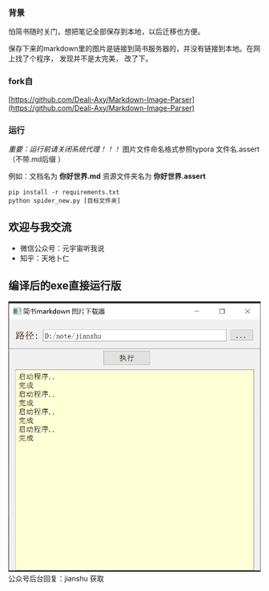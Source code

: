 ### 背景
怕简书随时关门，想把笔记全部保存到本地，以后迁移也方便。

保存下来的markdown里的图片是链接到简书服务器的，并没有链接到本地。在网上找了个程序，
发现并不是太完美，
改了下。
### fork自
[https://github.com/Deali-Axy/Markdown-Image-Parser](https://github.com/Deali-Axy/Markdown-Image-Parser)

### 运行
*重要：运行前请关闭系统代理！！！*
图片文件命名格式参照typora 文件名.assert（不带.md后缀 ）

例如：文档名为 **你好世界.md** 资源文件夹名为 **你好世界.assert**
```
pip install -r requirements.txt
python spider_new.py [目标文件夹]
```

## 欢迎与我交流
- 微信公众号：元宇宙听我说
- 知乎：天地卜仁

## 编译后的exe直接运行版

![img.png](img.png)
公众号后台回复：jianshu  获取
